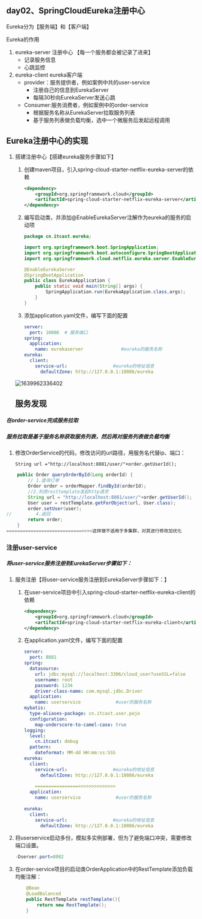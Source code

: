 ## day02、SpringCloudEureka注册中心

Eureka分为【服务端】和【客户端】

Eureka的作用   

1. eureka-server 注册中心  【每一个服务都会被记录了进来】
   * 记录服务信息
   * 心跳监控
2. eureka-client eureka客户端
   * provider：服务提供者，例如案例中共的user-service
     * 注册自己的信息到EurekaServer
     * 每隔30秒向EurekaServer发送心跳
   * Consumer:服务消费者，例如案例中的order-service
     * 根据服务名称从EurekaServer拉取服务列表
     * 基于服务列表做负载均衡，选中一个微服务后发起远程调用

## Eureka注册中心的实现

1. 搭建注册中心【搭建eureka服务步骤如下】

   1. 创建maven项目，引入spring-cloud-starter-netflix-eureka-server的依赖

      ```xml
      <dependency>
          <groupId>org.springframework.cloud</groupId>
          <artifactId>spring-cloud-starter-netflix-eureka-server</artifactId>
      </dependency>
      ```

   2. 编写启动类，并添加@EnableEurekaServer注解作为eureka的服务的启动项

      ```java
      package cn.itcast.eureka;
      
      import org.springframework.boot.SpringApplication;
      import org.springframework.boot.autoconfigure.SpringBootApplication;
      import org.springframework.cloud.netflix.eureka.server.EnableEurekaServer;
      
      @EnableEurekaServer
      @SpringBootApplication
      public class EurekaApplication {
          public static void main(String[] args) {
              SpringApplication.run(EurekaApplication.class,args);
          }
      }
      ```

   3. 添加application.yaml文件，编写下面的配置

      ```yaml
      server:
        port: 10086  # 服务端口
      spring:
        application:
          name: eurekaserver              #eureka的服务名称
      eureka:
        client:
          service-url:                 #eureka的地址信息
            defaultZone: http://127.0.0.1:10086/eureka
      ```

   

   

   ![1639962336402](G:%5CTYPORA%E6%96%87%E6%A1%A3%E5%A1%AB%E5%85%85%5C%E9%BB%91%E9%A9%ACspringcloud%E5%86%85%E5%AE%B9%5Cspringcloud%5Cday01%20model2%20SpringCloudEureka%E6%B3%A8%E5%86%8C%E4%B8%AD%E5%BF%83.assets%5C1639962336402.png)

   ## 服务发现


##### 在order-service完成服务拉取

##### 服务拉取是基于服务名称获取服务列表，然后再对服务列表做负载均衡

1. 修改OrderService的代码，修改访问的url路径，用服务名代替ip、端口：

   ```
   String url ="http://localhost:8081/user/"+order.getUserId();
   ```


```java
    public Order queryOrderById(Long orderId) {
        // 1.查询订单
        Order order = orderMapper.findById(orderId);
        //2.利用resttemplate发起http请求
        String url = "http://localhost:8081/user/"+order.getUserId();
        User user = restTemplate.getForObject(url, User.class);
        order.setUser(user);
//         4.返回
        return order;
    }
============================>>>>这样做不适用于多集群，对其进行修改加优化
```

### 注册user-service

##### 将user-service服务注册到EurekaServer步骤如下：

1. 服务注册【将user-service服务注册到EurekaServer步骤如下：】

   1. 在user-service项目中引入spring-cloud-starter-netflix-eureka-client的依赖

      ```xml
      <dependency>
          <groupId>org.springframework.cloud</groupId>
          <artifactId>spring-cloud-starter-netflix-eureka-client</artifactId>
      </dependency>
      ```

   2. 在application.yaml文件，编写下面的配置

      ```yaml
      server:
        port: 8081
      spring:
        datasource:
          url: jdbc:mysql://localhost:3306/cloud_user?useSSL=false
          username: root
          password: 1234
          driver-class-name: com.mysql.jdbc.Driver
        application:
          name: userservice             #user的服务名称
      mybatis:
        type-aliases-package: cn.itcast.user.pojo
        configuration:
          map-underscore-to-camel-case: true
      logging:
        level:
          cn.itcast: debug
        pattern:
          dateformat: MM-dd HH:mm:ss:SSS
      eureka:
        client:
          service-url:                 #eureka的地址信息
            defaultZone: http://127.0.0.1:10086/eureka
          
          ================>>>>>>>>>>>>>>
        application:
          name: userservice             #user的服务名称
          
      eureka:
        client:
          service-url:                 #eureka的地址信息
            defaultZone: http://127.0.0.1:10086/eureka
      ```

2. 将userservice启动多份，模拟多实例部署，但为了避免端口冲突，需要修改端口设置。

   ```java
   -Dserver.port=8082
   ```








1. 在order-service项目的启动类OrderApplication中的RestTemplate添加负载均衡注解：

   ```java
       @Bean
       @LoadBalanced
       public RestTemplate restTemplate(){
           return new RestTemplate();
       }
   ```

   